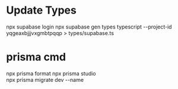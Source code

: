 # Update Types
npx supabase login
npx supabase gen types typescript --project-id yqgeaxbjjjvxgmbtpqqp  > types/supabase.ts
# prisma cmd 
npx prisma format 
npx prisma studio      
npx prisma migrate dev --name <name>